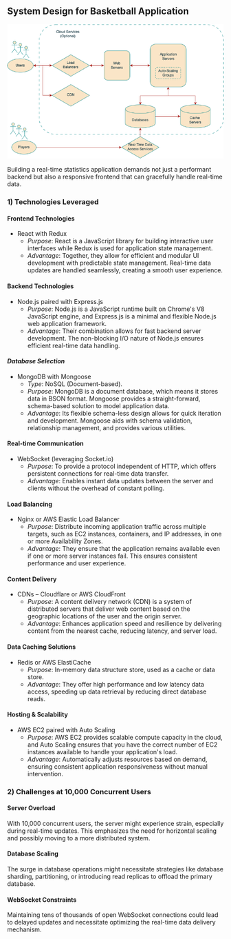 ## System Design for Basketball Application

![System Design](system.png)

Building a real-time statistics application demands not just a performant backend but also a responsive frontend that can gracefully handle real-time data.

### **1) Technologies Leveraged**

#### **Frontend Technologies**

- React with Redux
  - _Purpose_: React is a JavaScript library for building interactive user interfaces while Redux is used for application state management.
  - _Advantage_: Together, they allow for efficient and modular UI development with predictable state management. Real-time data updates are handled seamlessly, creating a smooth user experience.

#### **Backend Technologies**

- Node.js paired with Express.js
  - _Purpose_: Node.js is a JavaScript runtime built on Chrome's V8 JavaScript engine, and Express.js is a minimal and flexible Node.js web application framework.
  - _Advantage_: Their combination allows for fast backend server development. The non-blocking I/O nature of Node.js ensures efficient real-time data handling.

#### **_Database Selection_**

- MongoDB with Mongoose
  - _Type_: NoSQL (Document-based).
  - _Purpose_: MongoDB is a document database, which means it stores data in BSON format. Mongoose provides a straight-forward, schema-based solution to model application data.
  - _Advantage_: Its flexible schema-less design allows for quick iteration and development. Mongoose aids with schema validation, relationship management, and provides various utilities.

#### **Real-time Communication**

- WebSocket (leveraging Socket.io)
  - _Purpose_: To provide a protocol independent of HTTP, which offers persistent connections for real-time data transfer.
  - _Advantage_: Enables instant data updates between the server and clients without the overhead of constant polling.

#### **Load Balancing**

- Nginx or AWS Elastic Load Balancer
  - _Purpose_: Distribute incoming application traffic across multiple targets, such as EC2 instances, containers, and IP addresses, in one or more Availability Zones.
  - _Advantage_: They ensure that the application remains available even if one or more server instances fail. This ensures consistent performance and user experience.

#### **Content Delivery**

- CDNs – Cloudflare or AWS CloudFront
  - _Purpose_: A content delivery network (CDN) is a system of distributed servers that deliver web content based on the geographic locations of the user and the origin server.
  - _Advantage_: Enhances application speed and resilience by delivering content from the nearest cache, reducing latency, and server load.

#### **Data Caching Solutions**

- Redis or AWS ElastiCache
  - _Purpose_: In-memory data structure store, used as a cache or data store.
  - _Advantage_: They offer high performance and low latency data access, speeding up data retrieval by reducing direct database reads.

#### **Hosting & Scalability**

- AWS EC2 paired with Auto Scaling
  - _Purpose_: AWS EC2 provides scalable compute capacity in the cloud, and Auto Scaling ensures that you have the correct number of EC2 instances available to handle your application's load.
  - _Advantage_: Automatically adjusts resources based on demand, ensuring consistent application responsiveness without manual intervention.

### **2) Challenges at 10,000 Concurrent Users**

#### **Server Overload**

With 10,000 concurrent users, the server might experience strain, especially during real-time updates. This emphasizes the need for horizontal scaling and possibly moving to a more distributed system.

#### **Database Scaling**

The surge in database operations might necessitate strategies like database sharding, partitioning, or introducing read replicas to offload the primary database.

#### **WebSocket Constraints**

Maintaining tens of thousands of open WebSocket connections could lead to delayed updates and necessitate optimizing the real-time data delivery mechanism.
